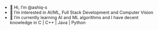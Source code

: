 - 👋 Hi, I’m @ashiq-s
- 👀 I’m interested in AI/ML, Full Stack Development and Computer Vision
- 🌱 I’m currently learning AI and ML algorithms and I have decent knowledge in C | C++ | Java | Python

<!---
ashiq-s/ashiq-s is a ✨ special ✨ repository because its `README.md` (this file) appears on your GitHub profile.
You can click the Preview link to take a look at your changes.
--->

